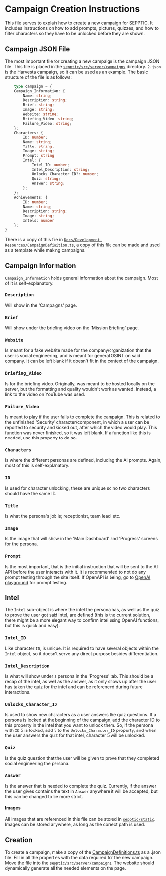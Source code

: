# Campaign Creation Instructions

This file serves to explain how to create a new campaign for SEPPTIC. It includes instructions on how to add prompts, pictures, quizzes, and how to filter characters so they have to be unlocked before they are shown.

## Campaign JSON File

The most important file for creating a new campaign is the campaign JSON file. This file is placed in the [`sepptic/src/server/campaigns`](../../sepptic/src/server/campaigns/) directory. `2.json` is the Harvesta campaign, so it can be used as an example. The basic structure of the file is as follows:

```typescript 
    type campaign = {
    Campaign_Information: {
        Name: string;
        Description: string;
        Brief: string;
        Image: string;
        Website: string;
        Briefing_Video: string;
        Failure_Video: string;
    };
    Characters: {
        ID: number;
        Name: string;
        Title: string;
        Image: string;
        Prompt: string;
        Intel: {
            Intel_ID: number;
            Intel_Description: string;
            Unlocks_Character_ID?: number;
            Quiz: string;
            Answer: string;
        };
    };
    Achievements: {
        ID: number;
        Name: string;
        Description: string;
        Image: string;
        Intels: number;
    };
}
```
There is a copy of this file in [`Docs/Development Resources/CampaignDefinition.ts`](../../Docs/Development%20Resources/CampaignDefinition.ts), a copy of this file can be made and used as a template while making campaigns.
## Campaign Information
`Campaign_Information` holds general information about the campaign. Most of it is self-explanatory.

### `Description` 
Will show in the 'Campaigns' page.

### `Brief`
Will show under the briefing video on the 'Mission Briefing' page. 

### `Website` 
Is meant for a fake website made for the company/organization that the user is social engineering, and is meant for general OSINT on said company. It can be left blank if it doesn't fit in the context of the campaign. 

### `Briefing_Video`
Is for the briefing video. Originally, was meant to be hosted locally on the server, but the formatting and quality wouldn't work as wanted. Instead, a link to the video on YouTube was used. 

### `Failure_Video` 
Is meant to play if the user fails to complete the campaign. This is related to the unfinished 'Security' character/component, in which a user can be reported to security and kicked out, after which the video would play. This function was never finished, so it was left blank. If a function like this is needed, use this property to do so.

### `Characters` 
Is where the different personas are defined, including the AI prompts. Again, most of this is self-explanatory. 

### `ID` 
Is used for character unlocking, these are unique so no two characters should have the same ID. 

### `Title` 
Is what the persona's job is; receptionist, team lead, etc. 

### `Image` 
Is the image that will show in the 'Main Dashboard' and 'Progress' screens for the persona. 

### `Prompt` 
Is the most important, that is the initial instruction that will be sent to the AI API before the user interacts with it. It is recommended to not do any prompt testing through the site itself. If OpenAPI is being, go to [OpenAI playground](https://platform.openai.com/playground/) for prompt testing. 

## Intel
The `Intel` sub-object is where the intel the persona has, as well as the quiz to prove the user got said intel, are defined (this is the current solution, there might be a more elegant way to confirm intel using OpenAI functions, but this is quick and easy). 

### `Intel_ID`
Like character `ID`, is unique. It is required to have several objects within the `Intel` object, so it doesn't serve any direct purpose besides differentiation. 

### `Intel_Description` 
Is what will show under a persona in the 'Progress' tab. This should be a recap of the intel, as well as the answer, as it only shows up after the user has taken the quiz for the intel and can be referenced during future interactions. 

### `Unlocks_Character_ID` 
Is used to show new characters as a user answers the quiz questions. If a persona is locked at the beginning of the campaign, add the character ID to this property in the intel that you want to unlock them. So, if the persona with `ID` 5 is locked, add 5 to the `Unlocks_Character_ID` property, and when the user answers the quiz for that intel, character 5 will be unlocked.

### `Quiz` 
Is the quiz question that the user will be given to prove that they completed social engineering the persona. 

### `Answer` 
Is the answer that is needed to complete the quiz. Currently, if the answer the user gives contains the text in `Answer` anywhere it will be accepted, but this can be changed to be more strict. 

#### Images
All images that are referenced in this file can be stored in [`sepptic/static`](../../sepptic/static/). Images can be stored anywhere, as long as the correct path is used.

## Creation
To create a campaign, make a copy of the [CampaignDefinitions.ts](../Development%20Resources/CampaignDefinition.ts) as a .json file. Fill in all the properties with the data required for the new campaign. Move the file into the [`sepptic/src/server/campaigns`](../../sepptic/src/server/campaigns/). The website should dynamically generate all the needed elements on the page.